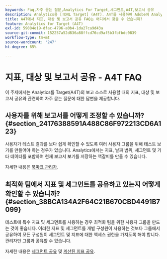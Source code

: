 ```yaml
---
keywords: Faq,자주 묻는 질문,Analytics For Target,세그먼트,A4T,보고서 공유
description: Analytics용 [!DNL Target] (A4T). A4T를 사용하여 Adobe에 Analytics 보고를 사용할 수 있습니다 [!DNL Target] 활동.
title: A4T에서 지표, 대상 및 보고서 공유 FAQ는 어디에서 찾을 수 있습니까?
feature: Analytics for Target (A4T)
exl-id: 59084e19-dfac-4796-a0b4-1da27ca9d43a
source-git-commit: 152257a52d836a88ffcd76cd9af5b3fbfbdc0839
workflow-type: tm+mt
source-wordcount: '247'
ht-degree: 65%

---
```


# 지표, 대상 및 보고서 공유 - A4T FAQ

이 주제에서는 Analytics를 Target(A4T)의 보고 소스로 사용할 때의 지표, 대상 및 보고서 공유와 관련하여 자주 묻는 질문에 대한 답변을 제공합니다.

## 사용자를 위해 보고서를 어떻게 조정할 수 있습니까? {#section_24176388591A488C86F972213CD6A123}

사용자가 테스트 결과를 보다 쉽게 확인할 수 있도록 여러 사용자 그룹을 위해 테스트 보기를 만들어야 하는 경우가 있습니다. Analytics에서는 지표, 날짜 범위, 세그먼트 및 기타 데이터를 포함하여 현재 보고서 보기를 저장하는 책갈피를 만들 수 있습니다.

자세한 내용은 [북마크 관리자](https://experienceleague.adobe.com/docs/analytics/analyze/reports-analytics/bookmarks.html).

## 최적화 팀에서 지표 및 세그먼트를 공유하고 있는지 어떻게 확인할 수 있습니까? {#section_38BCA134A2F64C21B670CBD4491B7099}

테스트에 특수 지표 및 세그먼트를 사용하는 경우 최적화 팀을 위한 사용자 그룹을 만드는 것이 좋습니다. 이러한 지표 및 세그먼트를 개별 구성원이 사용하는 것보다 그룹에서 공유하여 모든 구성원이 세그먼트 및 지표에 대한 액세스 권한을 가지도록 해야 합니다. 관리자만 그룹과 공유할 수 있습니다.

자세한 내용은 [세그먼트 공유](https://experienceleague.adobe.com/docs/analytics/components/segmentation/segmentation-workflow/t-seg-share.html) 및 [계산된 지표 공유](https://experienceleague.adobe.com/docs/analytics/components/calculated-metrics/calcmetric-workflow/cm-sharing.html).
